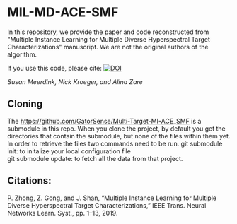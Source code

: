 # MIL-MD-ACE-SMF
In this repository, we provide the paper and code reconstructed from "Multiple Instance Learning for Multiple Diverse Hyperspectral Target Characterizations" manuscript. We are not the original authors of the algorithm. 

If you use this code, please cite: [![DOI](https://zenodo.org/badge/193713677.svg)](https://zenodo.org/badge/latestdoi/193713677)

_Susan Meerdink, Nick Kroeger, and Alina Zare_

## Cloning
The https://github.com/GatorSense/Multi-Target-MI-ACE_SMF is a submodule in this repo. When you clone the project, by default you get the directories that contain the submodule, but none of the files within them yet. In order to retrieve the files two commands need to be run.
git submodule init: to initalize your local configuration file  
git submodule update: to fetch all the data from that project.  

## Citations:
P. Zhong, Z. Gong, and J. Shan, “Multiple Instance Learning for Multiple Diverse Hyperspectral Target Characterizations,” IEEE Trans. Neural Networks Learn. Syst., pp. 1–13, 2019.
